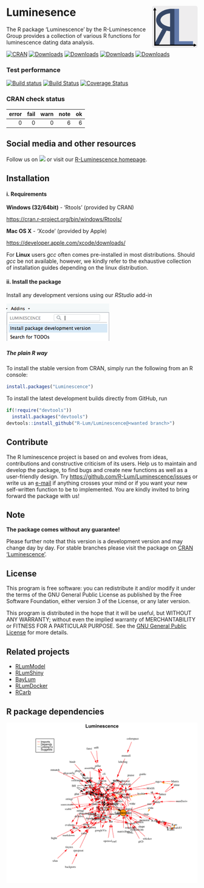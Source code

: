 




<!-- README.md was auto-generated by README.Rmd. Please DO NOT edit by hand!-->

# Luminesence <img width=120px src="man/figures/RL_Logo.svg" align="right" />

The R package ‘Luminescence’ by the R-Luminescence Group provides a
collection of various R functions for luminescence dating data analysis.

[![CRAN](http://www.r-pkg.org/badges/version/Luminescence)](https://cran.r-project.org/package=Luminescence)
[![Downloads](http://cranlogs.r-pkg.org/badges/grand-total/Luminescence)](http://www.r-pkg.org/pkg/Luminescence)
[![Downloads](http://cranlogs.r-pkg.org/badges/Luminescence)](http://www.r-pkg.org/pkg/Luminescence)
[![Downloads](http://cranlogs.r-pkg.org/badges/last-week/Luminescence)](http://www.r-pkg.org/pkg/Luminescence)
[![Downloads](http://cranlogs.r-pkg.org/badges/last-day/Luminescence)](http://www.r-pkg.org/pkg/Luminescence)

### Test performance

[![Build
status](https://ci.appveyor.com/api/projects/status/jtgqr9a6jajn02y0/branch/master?svg=true)](https://ci.appveyor.com/project/tzerk/luminescence/branch/master)
[![Build
Status](https://travis-ci.org/R-Lum/Luminescence.svg?branch=master)](https://travis-ci.org/R-Lum/Luminescence)
[![Coverage
Status](https://img.shields.io/codecov/c/github/R-Lum/Luminescence.svg)](https://codecov.io/github/R-Lum/Luminescence?branch=master)

### CRAN check status

| error | fail | warn | note | ok |
| ----: | ---: | ---: | ---: | -: |
|     0 |    0 |    0 |    6 |  6 |

## Social media and other resources

Follow us on
[![](http://i.imgur.com/wWzX9uB.png)](https://www.twitter.com/RLuminescence)
or visit our [R-Luminescence homepage](http://www.r-luminescence.org).

## Installation

#### i. Requirements

**Windows (32/64bit)** - ‘Rtools’ (provided by CRAN)

<https://cran.r-project.org/bin/windows/Rtools/>

**Mac OS X** - ‘Xcode’ (provided by Apple)

<https://developer.apple.com/xcode/downloads/>

For **Linux** users *gcc* often comes pre-installed in most
distributions. Should *gcc* be not available, however, we kindly refer
to the exhaustive collection of installation guides depending on the
linux distribution.

#### ii. Install the package

Install any development versions using our *RStudio* add-in

![](man/figures/README-Screenshot_AddIn.png)

##### The plain **R** way

To install the stable version from CRAN, simply run the following from
an R console:

``` r
install.packages("Luminescence")
```

To install the latest development builds directly from GitHub, run

``` r
if(!require("devtools"))
  install.packages("devtools")
devtools::install_github("R-Lum/Luminescence@<wanted branch>")
```

## Contribute

The R luminescence project is based on and evolves from ideas,
contributions and constructive criticism of its users. Help us to
maintain and develop the package, to find bugs and create new functions
as well as a user-friendly design. Try
<https://github.com/R-Lum/Luminescence/issues> or write us an
[e-mail](mailto:developers@r-luminescence.org) if anything crosses your
mind or if you want your new self-written function to be to implemented.
You are kindly invited to bring forward the package with us\!

## Note

**The package comes without any guarantee\!**

Please further note that this version is a development version and may
change day by day. For stable branches please visit the package on [CRAN
‘Luminescence’](https://cran.r-project.org/package=Luminescence).

## License

This program is free software: you can redistribute it and/or modify it
under the terms of the GNU General Public License as published by the
Free Software Foundation, either version 3 of the License, or any later
version.

This program is distributed in the hope that it will be useful, but
WITHOUT ANY WARRANTY; without even the implied warranty of
MERCHANTABILITY or FITNESS FOR A PARTICULAR PURPOSE. See the [GNU
General Public
License](https://github.com/R-Lum/Luminescence/blob/master/LICENSE) for
more details.

## Related projects

  - [RLumModel](https://github.com/R-Lum/RLumModel)
  - [RLumShiny](https://github.com/R-Lum/RLumShiny)
  - [BayLum](https://github.com/R-Lum/BayLum)
  - [RLumDocker](https://github.com/R-Lum/RLumDocker)
  - [RCarb](https://github.com/R-Lum/RCarb)

## R package dependencies

![](man/figures/README-Package_DependencyGraph.png)

